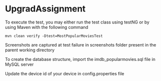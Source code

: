 # UpgradAssignment

To execute the test, you may either run the test class using testNG or by using Maven with the following command

	mvn clean verify -Dtest=MostPopularMoviesTest

Screenshots are captured at test failure in screenshots folder present in the parent working directory

To create the database structure, import the imdb_popularmovies.sql file in MySQL server

Update the device id of your device in config.properties file